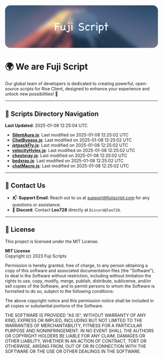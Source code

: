 ![Banner](.github/b.webp)

# 🌍 **We are Fuji Script**

Our global team of developers is dedicated to creating powerful, open-source scripts for Rise Client, designed to enhance your experience and unlock new possibilities! 🌟

---
<!-- SCRIPTS_NAVIGATION_START -->
## 📂 **Scripts Directory Navigation**

**Last Updated**: 2025-01-08 12:25:04 UTC

- **[SilentAura.js](scripts/SilentAura.js)**: Last modified on 2025-01-08 12:25:02 UTC
- **[ChatBypass.js](scripts/ChatBypass.js)**: Last modified on 2025-01-08 12:25:02 UTC
- **[jetpackFly.js](scripts/jetpackFly.js)**: Last modified on 2025-01-08 12:25:02 UTC
- **[velocityHylex.js](scripts/velocityHylex.js)**: Last modified on 2025-01-08 12:25:02 UTC
- **[chestxray.js](scripts/chestxray.js)**: Last modified on 2025-01-08 12:25:02 UTC
- **[bedxray.js](scripts/bedxray.js)**: Last modified on 2025-01-08 12:25:02 UTC
- **[chatMacro.js](scripts/chatMacro.js)**: Last modified on 2025-01-08 12:25:02 UTC

<!-- SCRIPTS_NAVIGATION_END -->

---

## 💬 **Contact Us**  
- 📬 **Support Email**: Reach out to us at [support@fujiscript.com](mailto:support@fujiscript.com) for any questions or assistance.  
- 💬 **Discord**: Contact **Leo728** directly at `Discord@leo728`.

---

## 📜 **License**

This project is licensed under the MIT License.  

**MIT License**  
Copyright (c) 2023 Fuji Scripts  

Permission is hereby granted, free of charge, to any person obtaining a copy of this software and associated documentation files (the "Software"), to deal in the Software without restriction, including without limitation the rights to use, copy, modify, merge, publish, distribute, sublicense, and/or sell copies of the Software, and to permit persons to whom the Software is furnished to do so, subject to the following conditions:  

The above copyright notice and this permission notice shall be included in all copies or substantial portions of the Software.  

THE SOFTWARE IS PROVIDED "AS IS", WITHOUT WARRANTY OF ANY KIND, EXPRESS OR IMPLIED, INCLUDING BUT NOT LIMITED TO THE WARRANTIES OF MERCHANTABILITY, FITNESS FOR A PARTICULAR PURPOSE AND NONINFRINGEMENT. IN NO EVENT SHALL THE AUTHORS OR COPYRIGHT HOLDERS BE LIABLE FOR ANY CLAIM, DAMAGES OR OTHER LIABILITY, WHETHER IN AN ACTION OF CONTRACT, TORT OR OTHERWISE, ARISING FROM, OUT OF OR IN CONNECTION WITH THE SOFTWARE OR THE USE OR OTHER DEALINGS IN THE SOFTWARE.  
